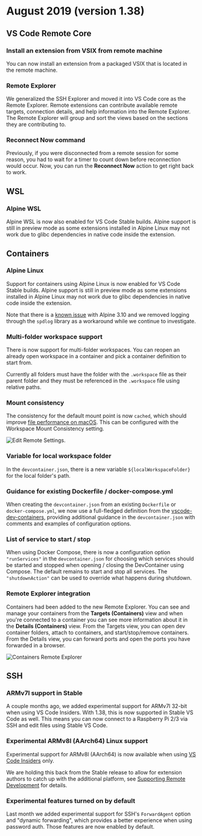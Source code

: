 # August 2019 (version 1.38)

## VS Code Remote Core

### Install an extension from VSIX from remote machine

You can now install an extension from a packaged VSIX that is located in the remote machine.

### Remote Explorer

We generalized the SSH Explorer and moved it into VS Code core as the Remote Explorer. Remote extensions can contribute available remote targets, connection details, and help information into the Remote Explorer. The Remote Explorer will group and sort the views based on the sections they are contributing to.

### Reconnect Now command

Previously, if you were disconnected from a remote session for some reason, you had to wait for a timer to count down before reconnection would occur. Now, you can run the **Reconnect Now** action to get right back to work.

## WSL

### Alpine WSL

Alpine WSL is now also enabled for VS Code Stable builds. Alpine support is still in preview mode as some extensions installed in Alpine Linux may not work due to glibc dependencies in native code inside the extension.

## Containers

### Alpine Linux

Support for containers using Alpine Linux is now enabled for VS Code Stable builds. Alpine support is still in preview mode as some extensions installed in Alpine Linux may not work due to glibc dependencies in native code inside the extension.

Note that there is a [known issue](https://github.com/microsoft/vscode-remote-release/issues/1026) with Alpine 3.10 and we removed logging through the `spdlog` library as a workaround while we continue to investigate.

### Multi-folder workspace support

There is now support for multi-folder workspaces. You can reopen an already open workspace in a container and pick a container definition to start from.

Currently all folders must have the folder with the `.workspace` file as their parent folder and they must be referenced in the `.workspace` file using relative paths.

### Mount consistency

The consistency for the default mount point is now `cached`, which should improve [file performance on macOS](https://docs.docker.com/docker-for-mac/osxfs-caching/). This can be configured with the Workspace Mount Consistency setting.

![Edit Remote Settings](images/1_38/consistency-setting.png).

### Variable for local workspace folder

In the `devcontainer.json`, there is a new variable `${localWorkspaceFolder}` for the local folder's path.

### Guidance for existing Dockerfile / docker-compose.yml

When creating the `devcontainer.json` from an existing `Dockerfile` or `docker-compose.yml`, we now use a full-fledged definition from the [vscode-dev-containers](https://github.com/microsoft/vscode-dev-containers), providing additional guidance in the `devcontainer.json` with comments and examples of configuration options.

### List of service to start / stop

When using Docker Compose, there is now a configuration option `"runServices"` in the `devcontainer.json` for choosing which services should be started and stopped when opening / closing the DevContainer using Compose. The default remains to start and stop all services. The `"shutdownAction"` can be used to override what happens during shutdown.

### Remote Explorer integration

Containers had been added to the new Remote Explorer. You can see and manage your containers from the **Targets (Containers)** view and when you're connected to a container you can see more information about it in the **Details (Containers)** view. From the Targets view, you can open dev container folders, attach to containers, and start/stop/remove containers. From the Details view, you can forward ports and open the ports you have forwarded in a browser.

![Containers Remote Explorer](images/1_38/containers-explorer.png)

## SSH

### ARMv7l support in Stable

A couple months ago, we added experimental support for ARMv7l 32-bit when using VS Code Insiders. With 1.38, this is now supported in Stable VS Code as well. This means you can now connect to a Raspberry Pi 2/3 via SSH and edit files using Stable VS Code.

### Experimental ARMv8l (AArch64) Linux support

Experimental support for ARMv8l (AArch64) is now available when using [VS Code Insiders](https://code.visualstudio.com/insiders/) only.

We are holding this back from the Stable release to allow for extension authors to catch up with the additional platform, see [Supporting Remote Development](https://code.visualstudio.com/api/advanced-topics/remote-extensions) for details.

### Experimental features turned on by default

Last month we added experimental support for SSH's `ForwardAgent` option and "dynamic forwarding", which provides a better experience when using password auth. Those features are now enabled by default.
